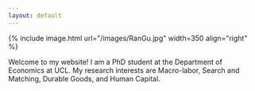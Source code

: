 ```yaml
---
layout: default
---
```


{% include image.html url="/images/RanGu.jpg" width=350 align="right" %}
<br>

Welcome to my website! I am a PhD student at the Department of Economics at UCL. My research interests are Macro-labor, Search and Matching, Durable Goods, and Human Capital.





